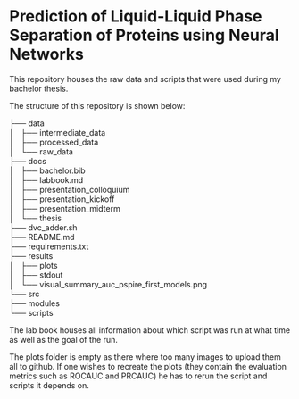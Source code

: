 # Prediction of Liquid-Liquid Phase Separation of Proteins using Neural Networks

This repository houses the raw data and scripts that were used during 
my bachelor thesis. 

The structure of this repository is shown below:

├── data  
│   ├── intermediate_data  
│   ├── processed_data  
│   └── raw_data  
├── docs  
│   ├── bachelor.bib  
│   ├── labbook.md  
│   ├── presentation_colloquium  
│   ├── presentation_kickoff  
│   ├── presentation_midterm  
│   └── thesis  
├── dvc_adder.sh  
├── README.md  
├── requirements.txt  
├── results  
│   ├── plots  
│   ├── stdout  
│   └── visual_summary_auc_pspire_first_models.png  
└── src  
    ├── modules  
    └── scripts  
  
The lab book houses all information about which script was run at what time 
as well as the goal of the run. 

The plots folder is empty as there where too many images to upload them all to 
github. If one wishes to recreate the plots (they contain the evaluation metrics 
such as ROCAUC and PRCAUC) he has to rerun the script and scripts it depends on.  
